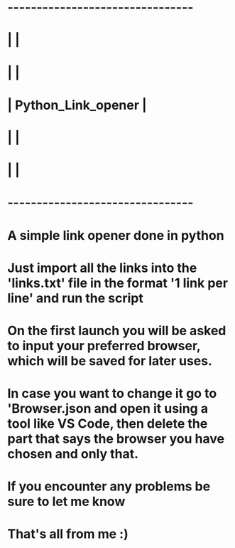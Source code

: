 #   --------------------------------
#  |                               |
#  |                               |
#  |       Python_Link_opener      |
#  |                               |
#  |                               |
#   --------------------------------
#
# A simple link opener done in python
#
# Just import all the links into the 'links.txt' file in the format '1 link per line' and run the script 
# On the first launch you will be asked to input your preferred browser, which will be saved for later uses.
# In case you want to change it go to 'Browser.json and open it using a tool like VS Code, then delete the part that says the browser you have chosen and only that.
#
# If you encounter any problems be sure to let me know
# That's all from me :)
